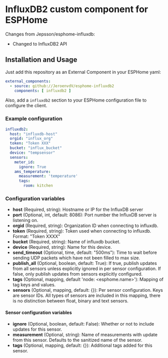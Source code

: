 # InfluxDB2 custom component for ESPHome
Changes from Jepsson/esphome-influxdb:
- Changed to InfluxDB2 API

## Installation and Usage
Just add this repository as an External Component in your ESPHome yaml:

```yaml
external_components:
  - source: github://JeroenvdV/esphome-influxdb2
    components: [ influxdb2 ]
```

Also, add a `influxdb2` section to your ESPHome configuration file to configure the client.

### Example configuration

```yaml
influxdb2:
  host: "influxdb-host"
  orgid: "influx_org"
  token: "Token XXX"
  bucket: "influx_bucket"
  device: "tempsensor"
  sensors:
    meter_id:
      ignore: True
    ams_temperature:
      measurement: 'temperature'
      tags: 
        room: kitchen
```

### Configuration variables

* **host** (Required, string): Hostname or IP for the InfluxDB server
* **port** (Optional, int, default: 8086): Port number the InfluxDB server is listening on.
* **orgid** (Required, string): Organization ID when connecting to influxdb.
* **token** (Required, string): Token used when connecting to influxdb. Format: "Token XXXX"
* **bucket** (Required, string): Name of influxdb bucket.
* **device** (Required, string): Name for this device.
* **send_timeout** (Optional, time, default: "500ms"): Time to wait before sending UDP packets which have not been filled to max size.
* **publish_all** (Optional, boolean, default: True): If true, publish updates from all sensors unless explicitly ignored in per sensor configuration. If false, only publish updates from sensors explicitly configured.
* **tags** (Optional, mapping, default 'node: <esphome.name>'): Mapping of tag keys and values. 
* **sensors** (Optional, mapping, default: {}): Per sensor configuration. Keys are sensor IDs. All types of sensors are included in this mapping, there is no distinction between float, binary and text sensors.

#### Sensor configuration variables

* **ignore** (Optional, boolean, default: False): Whether or not to include updates for this sensor.
* **measurement** (Optional, string): Name of measurements with update from this sensor. Defaults to the sanitized name of the sensor.
* **tags** (Optional, mapping, default: {}): Additional tags added for this sensor.
